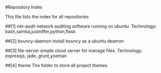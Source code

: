 #Repository Index

This file lists the index for all repositories

##[1] net-audit
network auditing software running on ubuntu.
Technology: bash,samba,justniffer,python,flask

##[2] bouncy-daemon
install bouncy as a ubuntu deamon

##[3] file-server
simple cloud server for manage files.
Technology: expressjs, jade, grunt,yoeman

##[4] theme
The folder to store all project themes